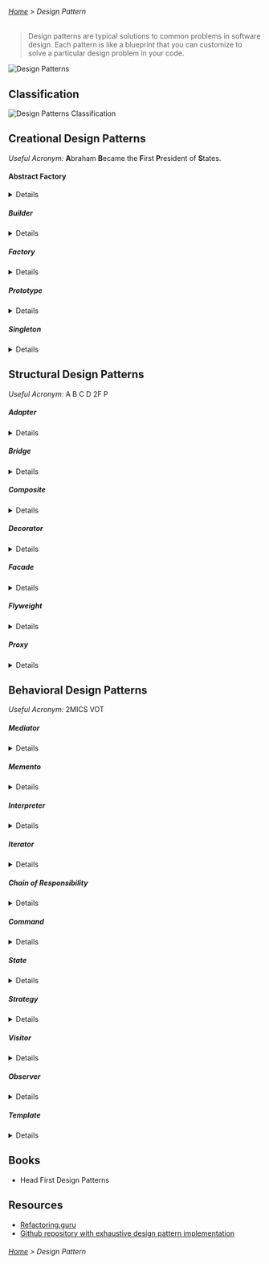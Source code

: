 ###### [Home](../../../README.md) > Design Pattern
> Design patterns are typical solutions to common problems
  in software design. Each pattern is like a blueprint
  that you can customize to solve a particular
  design problem in your code.

![Design Patterns](./images/design_patterns.PNG)

## Classification
![Design Patterns Classification](./images/design_patterns_classification.PNG)

## Creational Design Patterns
_Useful Acronym:_ **A**braham **B**ecame the **F**irst **P**resident of **S**tates.

#### Abstract Factory

<details>

###### Usage in Java Source Code
- `javax.xml.parsers.DocumentBuilderFactory#newInstance()`

- `javax.xml.transform.TransformerFactory#newInstance()`

- `javax.xml.xpath.XPathFactory#newInstance()`
    
###### Concept and code - References
 - [Tutorialspoint](https://www.tutorialspoint.com/design_pattern/abstract_factory_pattern.htm)
 - [Abstract Factory java example](https://refactoring.guru/design-patterns/abstract-factory/java/example)

###### Class diagram 
![Abstract Factory Pattern](images/abstractfactory_pattern.jpg)

</details>

##### Builder

<details>

###### Usage in Java Source Code
- `java.lang.StringBuilder#append() (unsynchronized)`

- `java.lang.StringBuffer#append() (synchronized)`

- `java.nio.ByteBuffer#put() (also in CharBuffer, ShortBuffer, IntBuffer, LongBuffer, FloatBuffer and DoubleBuffer)`
    
###### Concept and code - References
 - [Tutorialspoint](https://www.tutorialspoint.com/design_pattern/builder_pattern.htm)
 - [Builder Pattern java example](https://refactoring.guru/design-patterns/builder/java/example)
 - [Builder Pattern: Think functional](https://medium.com/beingprofessional/think-functional-advanced-builder-pattern-using-lambda-284714b85ed5)

###### Class diagram 
![Builder Pattern](images/builder_pattern.jpg)

</details>

##### Factory

<details>

###### Usage in Java Source Code
- `java.nio.charset.Charset#forName()`

- `java.net.URLStreamHandlerFactory#createURLStreamHandler(String)` (Returns different singleton objects, depending on a protocol)

- `java.util.EnumSet#of()`

- `javax.xml.bind.JAXBContext#createMarshaller()`

###### Concept and code - References
 - [Tutorialspoint](https://www.tutorialspoint.com/design_pattern/factory_pattern.htm)
 - [Factory Method Pattern java example](https://refactoring.guru/design-patterns/factory-method/java/example)
 - [Factory Pattern: The dynamic way using java 8](https://medium.com/@mhd.durrah/factory-pattern-the-dynamic-way-with-java-8-3ca5ab48a9cf)

###### Class diagram 
![Factory Pattern](images/factory_pattern.jpg)

</details>

##### Prototype

<details>

> Prototype allows us to hide the complexity of making new instances from the client. The concept is to copy an existing object rather than creating a new instance from scratch, something that may include costly operations. The existing object acts as a prototype and contains the state of the object. The newly copied object may change same properties only if required. This approach saves costly resources and time, especially when the object creation is a heavy process. - _GeeksForGeeks_

###### Usage in Java Source Code
The Prototype pattern is available in Java out of the box with a `Cloneable` interface. Any class can implement this interface to become cloneable.

- `java.lang.Object#clone()` (class should implement the `java.lang.Cloneable` interface)

###### Concept and code - References
 - [Geeks For Geeks](https://www.geeksforgeeks.org/prototype-design-pattern/)
 - [Tutorialspoint](https://www.tutorialspoint.com/design_pattern/prototype_pattern.htm)
 - [Prototype Pattern java example](https://refactoring.guru/design-patterns/prototype/java/example)
 
###### Class diagram 
![Prototype Pattern](images/prototype_pattern.jpg)

</details>

##### Singleton

<details>

###### Usage in Java Source Code
- `java.lang.Runtime#getRuntime()`

- `java.awt.Desktop#getDesktop()`

- `java.lang.System#getSecurityManager()`

###### Concept and code - References
 - [Tutorialspoint](https://www.tutorialspoint.com/design_pattern/singleton_pattern.htm)
 - [Singleton in Java - exhaustive details](https://medium.com/swlh/a-complete-guide-on-singleton-design-pattern-in-java-846c2f8df5fc)
 - [Singleton Pattern java example](https://refactoring.guru/design-patterns/singleton/java/example)
 
###### Class diagram 
![Singleton Pattern](images/singleton_pattern.jpg)

</details>

## Structural Design Patterns
_Useful Acronym:_ A B C D 2F P

##### Adapter

<details>

###### Usage in Java Source Code
- `java.util.Arrays#asList()`

- `java.util.Collections#list()`

- `java.util.Collections#enumeration()`

- `java.io.InputStreamReader(InputStream) (returns a Reader object)`

- `java.io.OutputStreamWriter(OutputStream) (returns a Writer object)`

###### Concept and code - References
 - [Tutorialspoint](https://www.tutorialspoint.com/design_pattern/adapter_pattern.htm)
 - [Adapter Pattern in Java example](https://refactoring.guru/design-patterns/adapter/java/example)
  
###### Class diagram 
![Adapter Pattern](images/adapter_pattern.jpg)

</details>

##### Bridge

<details>

###### Concept and code - References
 - [Tutorialspoint](https://www.tutorialspoint.com/design_pattern/bridge_pattern.htm)
 - [Bridge Design Pattern](https://refactoring.guru/design-patterns/bridge)
 - [Bridge Pattern in Java example](https://refactoring.guru/design-patterns/bridge/java/example)
  
###### Class diagram 
![Bridge Pattern](images/bridge_pattern.jpg)

</details>

##### Composite

<details>

###### Usage in Java Source Code
- `java.awt.Container#add(Component)`

- `javax.faces.component.UIComponent#getChildren()`

###### Concept and code - References
 - [Tutorialspoint](https://www.tutorialspoint.com/design_pattern/composite_pattern.htm)
 - [Composite - Geeks For Geeks](https://www.geeksforgeeks.org/composite-design-pattern/)
 - [Composite Pattern in Java example](https://refactoring.guru/design-patterns/composite/java/example)

###### Class diagram 
![Composite Pattern](images/composite_pattern.jpg)

</details>

##### Decorator

<details>

###### Usage in Java Source Code
- All subclasses of `java.io.InputStream, OutputStream, Reader and Writer` have constructors that accept objects of their own type.`

- `java.util.Collections`, methods `checkedXXX()`, `synchronizedXXX()` and `unmodifiableXXX()`.

- `javax.servlet.http.HttpServletRequestWrapper` and `HttpServletResponseWrapper`

###### Concept and code - References
 - [Tutorialspoint](https://www.tutorialspoint.com/design_pattern/decorator_pattern.htm)
 - [Decorator Pattern in Java example](https://refactoring.guru/design-patterns/decorator/java/example#lang-features)

###### Class diagram 
![Decorator Pattern](images/decorator_pattern.jpg)

</details>

##### Facade

<details>

###### Usage in Java Source Code
- `javax.faces.context.FacesContext` uses `LifeCycle`, `ViewHandler`, `NavigationHandler` classes under the hood, but most clients aren’t aware of that.

###### Concept and code - References
 - [Tutorialspoint](https://www.tutorialspoint.com/design_pattern/facade_pattern.htm)
 - [Facade Pattern in Java example](https://refactoring.guru/design-patterns/facade/java/example)

###### Class diagram 
![Facade Pattern](images/facade_pattern.jpg)

</details>

##### Flyweight

<details>

> The Flyweight pattern has a single purpose: minimizing memory intake. If your program doesn’t struggle with a shortage of RAM, then you might just ignore this pattern for a while.

###### Usage in Java Source Code
- `java.lang.Integer#valueOf(int)` (also `Boolean`, `Byte`, `Character`, `Short`, `Long` and `BigDecimal`)

###### Concept and code - References
 - [Tutorialspoint](https://www.tutorialspoint.com/design_pattern/flyweight_pattern.htm)
 - [Flyweight Pattern in Java example](https://refactoring.guru/design-patterns/flyweight/java/example)
 - [Flyweight Pattern and Counter Strike](https://www.geeksforgeeks.org/flyweight-design-pattern/)

###### Class diagram 
![Flyweight Pattern](images/flyweight_pattern.jpg)

</details>

##### Proxy

<details>

###### Usage in Java Source Code
- `java.lang.Integer#valueOf(int)` (also `Boolean`, `Byte`, `Character`, `Short`, `Long` and `BigDecimal`)

###### Concept and code - References
 - [Tutorialspoint](https://www.tutorialspoint.com/design_pattern/proxy_pattern.htm)
 - [Proxy Pattern in Java example](https://refactoring.guru/design-patterns/proxy/java/example)
 
###### Class diagram 
![Proxy Pattern](images/proxy_pattern.jpg)

</details>


## Behavioral Design Patterns
_Useful Acronym:_ 2MICS VOT

##### Mediator

<details>

###### Usage in Java Source Code
- `java.util.Timer` (all `scheduleXXX()` methods)

- `java.util.concurrent.Executor#execute()`

- `java.util.concurrent.ExecutorService` (`invokeXXX()` and `submit()` methods)

- `java.util.concurrent.ScheduledExecutorService` (all `scheduleXXX()` methods)

###### Concept and code - References
 - [Tutorialspoint](https://www.tutorialspoint.com/design_pattern/mediator_pattern.htm)
 - [Mediator Pattern in Java example](https://refactoring.guru/design-patterns/mediator/java/example)
 
###### Class diagram 
![Mediator Pattern](images/mediator_pattern.jpg)

</details>

##### Memento

<details>

###### Usage in Java Source Code
- All `java.io.Serializable` implementations can simulate the Memento.

- All `javax.faces.component.StateHolder` implementations.

###### Concept and code - References
 - [Tutorialspoint](https://www.tutorialspoint.com/design_pattern/memento_pattern.htm)
 - [Memento Pattern in Java example](https://refactoring.guru/design-patterns/memento/java/example)
 
###### Class diagram 
![Memento Pattern](images/memento_pattern.jpg)

</details>

##### Interpreter

<details>

> Interpreter pattern provides a way to evaluate language grammar or expression.

###### Concept and code - References
 - [Tutorialspoint](https://www.tutorialspoint.com/design_pattern/interpreter_pattern.htm)
 
###### Class diagram 
![Interpreter Pattern](images/interpreter_pattern.jpg)

</details>

##### Iterator

<details>

###### Usage in Java Source Code

- `java.util.iterator`

- `java.util.Enumeration`

###### Concept and code - References
 - [Tutorialspoint](https://www.tutorialspoint.com/design_pattern/iterator_pattern.htm)
 - [Iterator Pattern in Java example](https://refactoring.guru/design-patterns/iterator/java/example)
 
###### Class diagram 
![Iterator Pattern](images/iterator_pattern.jpg)

</details>

##### Chain of Responsibility

<details>

###### Usage in Java Source Code

- `javax.servlet.Filter#doFilter()`

- `java.util.logging.Logger#log()`

###### Concept and code - References
 - [Tutorialspoint](https://www.tutorialspoint.com/design_pattern/chain_of_responsibility_pattern.htm)
 - [Chain of responsibility Pattern in Java example](https://refactoring.guru/design-patterns/chain-of-responsibility/java/example)
 
###### Class diagram 
![Chain of Responsibility Pattern](images/chain_pattern.jpg)

</details>

##### Command

<details>

###### Usage in Java Source Code

- All implementations of `java.lang.Runnable`
 
- All implementations of `javax.swing.Action`

###### Concept and code - References
 - [Tutorialspoint](https://www.tutorialspoint.com/design_pattern/command_pattern.htm)
 - [Command Pattern in Java](https://refactoring.guru/design-patterns/command/java/example#lang-features)
 
###### Class diagram 
![Command Pattern](images/command_pattern.jpg)

</details>

##### State

<details>

###### Usage in Java Source Code

- `javax.faces.lifecycle.LifeCycle#execute()` (controlled by the `FacesServlet`: behaviour is dependent on current phase (state) of JSF lifecycle)

###### Concept and code - References
 - [Tutorialspoint](https://www.tutorialspoint.com/design_pattern/state_pattern.htm)
 - [State pattern in java](https://refactoring.guru/design-patterns/state/java/example)
 
###### Class diagram 
![State Pattern](images/state_pattern.jpg)

</details>

##### Strategy

<details>

###### Usage in Java Source Code

- `java.util.Comparator#compare()` called from `Collections#sort()`.

- `javax.servlet.http.HttpServlet`: service() method, plus all of the `doXXX()` methods that accept `HttpServletRequest` and `HttpServletResponse` objects as arguments.

- `javax.servlet.Filter#doFilter()`

###### Concept and code - References
 - [Tutorialspoint](https://www.tutorialspoint.com/design_pattern/strategy_pattern.htm)
 - [Strategy pattern in java](https://refactoring.guru/design-patterns/strategy/java/example)
 
###### Class diagram 
![Strategy Pattern](images/strategy_pattern.jpg)

</details>


##### Visitor

<details>

###### Usage in Java Source Code

- `javax.lang.model.element.AnnotationValue` and `AnnotationValueVisitor`

- `javax.lang.model.element.Element` and `ElementVisitor`

- `javax.lang.model.type.TypeMirror` and `TypeVisitor`

- `java.nio.file.FileVisitor` and `SimpleFileVisitor`

###### Concept and code - References
 - [Tutorialspoint](https://www.tutorialspoint.com/design_pattern/visitor_pattern.htm)
 - [Visitor pattern in java](https://refactoring.guru/design-patterns/visitor/java/example)
 
###### Class diagram 
![Visitor Pattern](images/visitor_pattern.jpg)

</details>

##### Observer

<details>

###### Usage in Java Source Code

- `java.util.Observer`/`java.util.Observable` (rarely used in real world)
- All implementations of `java.util.EventListener` (practically all over Swing components)
- `javax.servlet.http.HttpSessionBindingListener`
- `javax.servlet.http.HttpSessionAttributeListener`

###### Concept and code - References
 - [Tutorialspoint](https://www.tutorialspoint.com/design_pattern/observer_pattern.htm)
 - [Observer pattern in java](https://refactoring.guru/design-patterns/observer/java/example)
 
###### Class diagram 
![Observer Pattern](images/observer_pattern.jpg)

</details>

##### Template

<details>

###### Usage in Java Source Code

- All non-abstract methods of `java.io.InputStream`, `java.io.OutputStream`, `java.io.Reader` and `java.io.Writer`.
- All non-abstract methods of `java.util.AbstractList`, `java.util.AbstractSet` and `java.util.AbstractMap`.
- `javax.servlet.http.HttpServlet`, all the `doXXX()` methods by default send a HTTP 405 “Method Not Allowed” error as a response. 

###### Concept and code - References
 - [Tutorialspoint](https://www.tutorialspoint.com/design_pattern/template_pattern.htm)
 - [Template pattern in java](https://refactoring.guru/design-patterns/template-method/java/example)
 
###### Class diagram 
![Template Pattern](images/template_pattern.jpg)

</details>

## Books
- Head First Design Patterns

## Resources
- [Refactoring.guru](https://refactoring.guru/design-patterns)
- [Github repository with exhaustive design pattern implementation](https://github.com/iluwatar/java-design-patterns)
###### [Home](../../../README.md) > Design Pattern

